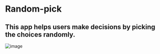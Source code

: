 # Random-pick
## This app helps users make decisions by picking the choices randomly.

![image](https://user-images.githubusercontent.com/77264198/157616490-846743ff-2ffd-4a56-915e-326f0d929223.png)
